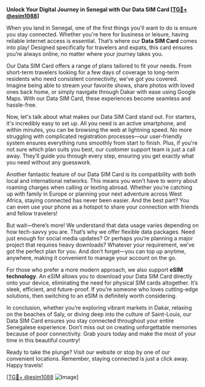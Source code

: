 **Unlock Your Digital Journey in Senegal with Our Data SIM Card [[TG💪+ @esim1088](https://t.me/s/esim1088)]**

When you land in Senegal, one of the first things you'll want to do is ensure you stay connected. Whether you're here for business or leisure, having reliable internet access is essential. That’s where our **Data SIM Card** comes into play! Designed specifically for travelers and expats, this card ensures you’re always online, no matter where your journey takes you.

Our Data SIM Card offers a range of plans tailored to fit your needs. From short-term travelers looking for a few days of coverage to long-term residents who need consistent connectivity, we’ve got you covered. Imagine being able to stream your favorite shows, share photos with loved ones back home, or simply navigate through Dakar with ease using Google Maps. With our Data SIM Card, these experiences become seamless and hassle-free.

Now, let's talk about what makes our Data SIM Card stand out. For starters, it's incredibly easy to set up. All you need is an active smartphone, and within minutes, you can be browsing the web at lightning speed. No more struggling with complicated registration processes—our user-friendly system ensures everything runs smoothly from start to finish. Plus, if you're not sure which plan suits you best, our customer support team is just a call away. They’ll guide you through every step, ensuring you get exactly what you need without any guesswork.

Another fantastic feature of our Data SIM Card is its compatibility with both local and international networks. This means you won’t have to worry about roaming charges when calling or texting abroad. Whether you’re catching up with family in Europe or planning your next adventure across West Africa, staying connected has never been easier. And the best part? You can even use your phone as a hotspot to share your connection with friends and fellow travelers!

But wait—there’s more! We understand that data usage varies depending on how tech-savvy you are. That’s why we offer flexible data packages. Need just enough for social media updates? Or perhaps you’re planning a major project that requires heavy downloads? Whatever your requirement, we’ve got the perfect plan for you. And don’t forget—you can top up anytime, anywhere, making it convenient to manage your account on the go.

For those who prefer a more modern approach, we also support **eSIM technology**. An eSIM allows you to download your Data SIM Card directly onto your device, eliminating the need for physical SIM cards altogether. It’s sleek, efficient, and future-proof. If you’re someone who loves cutting-edge solutions, then switching to an eSIM is definitely worth considering.

In conclusion, whether you’re exploring vibrant markets in Dakar, relaxing on the beaches of Saly, or diving deep into the culture of Saint-Louis, our Data SIM Card ensures you stay connected throughout your entire Senegalese experience. Don’t miss out on creating unforgettable memories because of poor connectivity. Grab yours today and make the most of your time in this beautiful country!

Ready to take the plunge? Visit our website or stop by one of our convenient locations. Remember, staying connected is just a click away. Happy travels!

[[TG💪+ @esim1088](https://t.me/s/esim1088) ![Image](https://i.postimg.cc/Y0z9fWf4/image.png)]